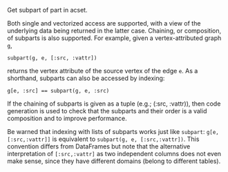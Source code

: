 Get subpart of part in acset.

Both single and vectorized access are supported, with a view of the underlying data being returned in the latter case. Chaining, or composition, of subparts is also supported. For example, given a vertex-attributed graph `g`,

```
subpart(g, e, [:src, :vattr])
```

returns the vertex attribute of the source vertex of the edge `e`. As a shorthand, subparts can also be accessed by indexing:

```
g[e, :src] == subpart(g, e, :src)
```

If the chaining of subparts is given as a tuple (e.g.; (:src, :vattr)), then code generation is used to check that the subparts and their order is a valid composition and to improve performance.

Be warned that indexing with lists of subparts works just like `subpart`: `g[e,[:src,:vattr]]` is equivalent to `subpart(g, e, [:src,:vattr])`. This convention differs from DataFrames but note that the alternative interpretation of `[:src,:vattr]` as two independent columns does not even make sense, since they have different domains (belong to different tables).
